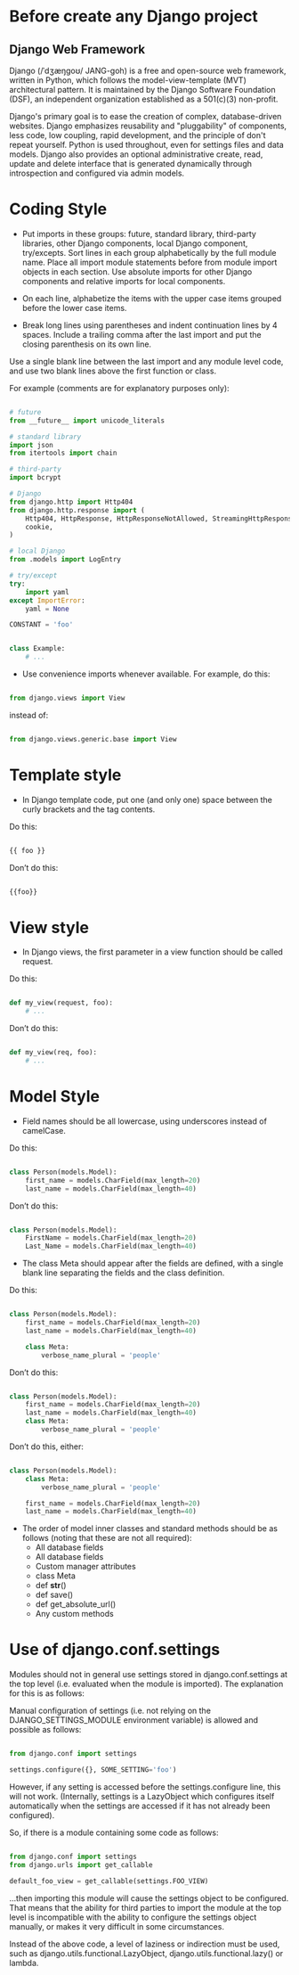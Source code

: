 # Before create any Django project



## Django Web Framework

Django (/ˈdʒæŋɡoʊ/ JANG-goh) is a free and open-source web framework, written in Python, which follows the model-view-template (MVT) architectural pattern. It is maintained by the Django Software Foundation (DSF), an independent organization established as a 501(c)(3) non-profit.

Django's primary goal is to ease the creation of complex, database-driven websites. Django emphasizes reusability and "pluggability" of components, less code, low coupling, rapid development, and the principle of don't repeat yourself. Python is used throughout, even for settings files and data models. Django also provides an optional administrative create, read, update and delete interface that is generated dynamically through introspection and configured via admin models.


# Coding Style

* Put imports in these groups: future, standard library, third-party libraries, other Django components, local Django component, try/excepts. Sort lines in each group alphabetically by the full module name. Place all import module statements before from module import objects in each section. Use absolute imports for other Django components and relative imports for local components.

* On each line, alphabetize the items with the upper case items grouped before the lower case items.

* Break long lines using parentheses and indent continuation lines by 4 spaces. Include a trailing comma after the last import and put the closing parenthesis on its own line.

Use a single blank line between the last import and any module level code, and use two blank lines above the first function or class.

For example (comments are for explanatory purposes only):

```python

# future
from __future__ import unicode_literals

# standard library
import json
from itertools import chain

# third-party
import bcrypt

# Django
from django.http import Http404
from django.http.response import (
    Http404, HttpResponse, HttpResponseNotAllowed, StreamingHttpResponse,
    cookie,
)

# local Django
from .models import LogEntry

# try/except
try:
    import yaml
except ImportError:
    yaml = None

CONSTANT = 'foo'


class Example:
    # ...

```


* Use convenience imports whenever available. For example, do this:

```python

from django.views import View

```

instead of:

```python

from django.views.generic.base import View

```

# Template style

* In Django template code, put one (and only one) space between the curly brackets and the tag contents.

Do this:

```html

{{ foo }}

```

Don’t do this:

```html

{{foo}}

```

# View style

* In Django views, the first parameter in a view function should be called request.


Do this:

```python

def my_view(request, foo):
    # ...

```

Don’t do this:

```python

def my_view(req, foo):
    # ...

```


# Model Style

* Field names should be all lowercase, using underscores instead of camelCase.

Do this:

```python

class Person(models.Model):
    first_name = models.CharField(max_length=20)
    last_name = models.CharField(max_length=40)

```

Don’t do this:

```python

class Person(models.Model):
    FirstName = models.CharField(max_length=20)
    Last_Name = models.CharField(max_length=40)

```

* The class Meta should appear after the fields are defined, with a single blank line separating the fields and the class definition.

Do this:

```python

class Person(models.Model):
    first_name = models.CharField(max_length=20)
    last_name = models.CharField(max_length=40)

    class Meta:
        verbose_name_plural = 'people'

```

Don’t do this:

```python

class Person(models.Model):
    first_name = models.CharField(max_length=20)
    last_name = models.CharField(max_length=40)
    class Meta:
        verbose_name_plural = 'people'

```

Don’t do this, either:

```python

class Person(models.Model):
    class Meta:
        verbose_name_plural = 'people'

    first_name = models.CharField(max_length=20)
    last_name = models.CharField(max_length=40)

```

* The order of model inner classes and standard methods should be as follows (noting that these are not all required):
    * All database fields
    * All database fields
    * Custom manager attributes
    * class Meta
    * def __str__()
    * def save()
    * def get_absolute_url()
    * Any custom methods
    
# Use of django.conf.settings

Modules should not in general use settings stored in django.conf.settings at the top level (i.e. evaluated when the module is imported). The explanation for this is as follows:

Manual configuration of settings (i.e. not relying on the DJANGO_SETTINGS_MODULE environment variable) is allowed and possible as follows:


```python

from django.conf import settings

settings.configure({}, SOME_SETTING='foo')

```   

However, if any setting is accessed before the settings.configure line, this will not work. (Internally, settings is a LazyObject which configures itself automatically when the settings are accessed if it has not already been configured).

So, if there is a module containing some code as follows:

```python

from django.conf import settings
from django.urls import get_callable

default_foo_view = get_callable(settings.FOO_VIEW)

``` 

…then importing this module will cause the settings object to be configured. That means that the ability for third parties to import the module at the top level is incompatible with the ability to configure the settings object manually, or makes it very difficult in some circumstances.

Instead of the above code, a level of laziness or indirection must be used, such as django.utils.functional.LazyObject, django.utils.functional.lazy() or lambda.


